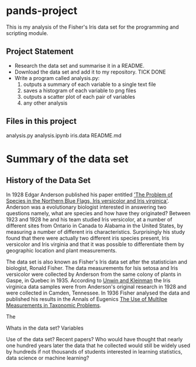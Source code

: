 # pands-project

This is my analysis of the Fisher's Iris data set for the programming and scripting module.

## Project Statement
* Research the data set and summarise it in a README.
* Download the data set and add it to my repository. TICK DONE
* Write a program called analysis.py: 
    1. outputs a summary of each variable to a single text file
    2. saves a histogram of each variable to png files
    3. outputs a scatter plot of each pair of variables
    4. any other analysis


## Files in this project
analysis.py
analysis.ipynb
iris.data
README.md

# Summary of the data set

## History of the Data Set
In 1928 Edgar Anderson published his paper entitled ['The Problem of Species in the Northern Blue Flags, Iris versicolor and Iris virginica'](https://www.biodiversitylibrary.org/page/15997721). Anderson was a evolutionary biologist interested in answering two questions namely, what are species and how have they originated? Between 1923 and 1928 he and his team studied Iris versicolor, at a number of different sites from Ontario in Canada to Alabama in the United States, by measuring a number of different iris characteristics. Surprisingly his study found that there were actually two different iris species present, Iris versicolor and Iris virginia and that it was possible to differentiate them by geographic location and plant measurements. 

The data set is also known as Fisher's Iris data set after the statistician and biologist, Ronald Fisher. The data measurements for Isis setosa and Iris versicolor were collected by Anderson from the same colony of plants in Gaspe, in Quebec in 1935. According to [Unwin and Kleinman](https://www.jstor.org/stable/4331526?seq=13) the Iris virginica data samples were from Anderson's original research in 1928 and were collected in Camden, Tennessee. In 1936 Fisher analysed the data and published his results in the Annals of Eugenics [The Use of Multilpe Measurements in Taxonomic Problems](https://onlinelibrary.wiley.com/doi/epdf/10.1111/j.1469-1809.1936.tb02137.x). 

The 

Whats in the data set? Variables

Use of the data set?  Recent papers? Who would have thought that nearly one hundred years later the data that he collected would still be widely used by hundreds if not thousands of students interested in learning statistics, data science or machine learning? 

